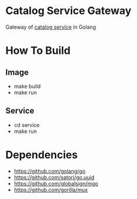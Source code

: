 # Catalog Service Gateway
Gateway of [catalog service](https://github.com/ahlp/catalog-service) in Golang

# How To Build

## Image 
 - make build
 - make run

## Service
 - cd service
 - make run

# Dependencies
 - https://github.com/golang/go
 - https://github.com/satori/go.uuid
 - https://github.com/globalsign/mgo
 - https://github.com/gorilla/mux
 